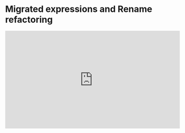 ﻿# Migrated expressions and Rename refactoring

 
 <iframe width="560" height="315" src="https://www.youtube.com/embed/yhZ4oeTb0rY?list=PL1DEQjXG2xnK0hrpTQpa2p8ZvEMPsvh7n" frameborder="0" allowfullscreen></iframe>
